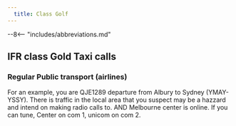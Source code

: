 ```yaml
---
  title: Class Golf
---
```


--8<-- "includes/abbreviations.md"

## IFR class Gold Taxi calls

### Regular Public transport (airlines)

For an example, you are QJE1289 departure from Albury to Sydney (YMAY-YSSY). There is traffic in the local area that you suspect may be a hazzard and intend on making radio calls to. AND Melbourne center is online. If you can tune, Center on com 1, unicom on com 2.